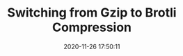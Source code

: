 ---
title: Switching from Gzip to Brotli Compression
description: Yet another reason to fall in love with Switzerland...
date: 2020-11-26 17:50:11
tags:
    - Programming
    - Performance
    - DevOps
---